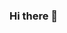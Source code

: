 ### Hi there 👋

<!--
**Rahul77-123/Rahul77-123** is a ✨ _special_ ✨ repository because its `README.md` (this file) appears on your GitHub profile.

Here are some ideas to get you started:

- 🔭 I’m Currently pursuing PG-Diploma in Big Data Analytics(PG-DBDA)
- 🤔 Areas of Interest : Python, Machine Learning, Cloud Computing, MYSQL.
- 💬 Ask me about Anything
- 📫 You can reach me via [LinkedIN](https://www.linkedin.com/in/rahul-sarode-3658451b5/)
- 😄 Pronouns: ...
- ⚡ Fun fact is I am Fitness Freak.
-->
